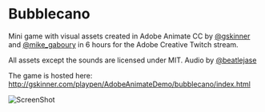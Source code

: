 # Bubblecano
Mini game with visual assets created in Adobe Animate CC by [@gskinner](https://twitter.com/gskinner) and [@mike_gaboury](https://twitter.com/mike_gaboury) in 6 hours for the Adobe Creative Twitch stream.

All assets except the sounds are licensed under MIT. Audio by [@beatlejase](https://twitter.com/beatlejase/)

The game is hosted here:
http://gskinner.com/playpen/AdobeAnimateDemo/bubblecano/index.html

![ScreenShot](https://raw.githubusercontent.com/CreateJS/AdobeAnimateDemo/master/Bubblecano/README_1.jpg)